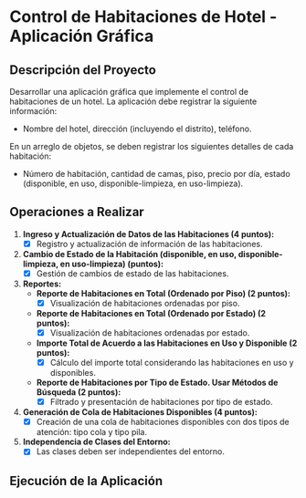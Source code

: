 # Control de Habitaciones de Hotel - Aplicación Gráfica

## Descripción del Proyecto

Desarrollar una aplicación gráfica que implemente el control de habitaciones de un hotel. La aplicación debe registrar la siguiente información:

- Nombre del hotel, dirección (incluyendo el distrito), teléfono.

En un arreglo de objetos, se deben registrar los siguientes detalles de cada habitación:

- Número de habitación, cantidad de camas, piso, precio por día, estado (disponible, en uso, disponible-limpieza, en uso-limpieza).

## Operaciones a Realizar

1. **Ingreso y Actualización de Datos de las Habitaciones (4 puntos):**
   - [x] Registro y actualización de información de las habitaciones.

2. **Cambio de Estado de la Habitación (disponible, en uso, disponible-limpieza, en uso-limpieza) (puntos):**
   - [x] Gestión de cambios de estado de las habitaciones.

3. **Reportes:**
    - **Reporte de Habitaciones en Total (Ordenado por Piso) (2 puntos):**
       - [x] Visualización de habitaciones ordenadas por piso.

    - **Reporte de Habitaciones en Total (Ordenado por Estado) (2 puntos):**
       - [x] Visualización de habitaciones ordenadas por estado.

    - **Importe Total de Acuerdo a las Habitaciones en Uso y Disponible (2 puntos):**
       - [x] Cálculo del importe total considerando las habitaciones en uso y disponibles.

    - **Reporte de Habitaciones por Tipo de Estado. Usar Métodos de Búsqueda (2 puntos):**
       - [x] Filtrado y presentación de habitaciones por tipo de estado.

4. **Generación de Cola de Habitaciones Disponibles (4 puntos):**
   - [x] Creación de una cola de habitaciones disponibles con dos tipos de atención: tipo cola y tipo pila.

5. **Independencia de Clases del Entorno:**
   - [x] Las clases deben ser independientes del entorno.

## Ejecución de la Aplicación


